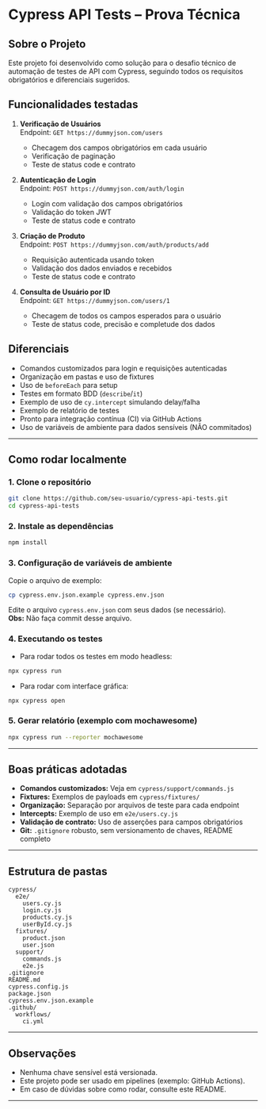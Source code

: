 # Cypress API Tests – Prova Técnica

## Sobre o Projeto

Este projeto foi desenvolvido como solução para o desafio técnico de automação de testes de API com Cypress, seguindo todos os requisitos obrigatórios e diferenciais sugeridos.

## Funcionalidades testadas

1. **Verificação de Usuários**  
   Endpoint: `GET https://dummyjson.com/users`  
   - Checagem dos campos obrigatórios em cada usuário  
   - Verificação de paginação  
   - Teste de status code e contrato

2. **Autenticação de Login**  
   Endpoint: `POST https://dummyjson.com/auth/login`  
   - Login com validação dos campos obrigatórios  
   - Validação do token JWT  
   - Teste de status code e contrato

3. **Criação de Produto**  
   Endpoint: `POST https://dummyjson.com/auth/products/add`  
   - Requisição autenticada usando token  
   - Validação dos dados enviados e recebidos  
   - Teste de status code e contrato

4. **Consulta de Usuário por ID**  
   Endpoint: `GET https://dummyjson.com/users/1`  
   - Checagem de todos os campos esperados para o usuário  
   - Teste de status code, precisão e completude dos dados

## Diferenciais

- Comandos customizados para login e requisições autenticadas
- Organização em pastas e uso de fixtures
- Uso de `beforeEach` para setup
- Testes em formato BDD (`describe`/`it`)
- Exemplo de uso de `cy.intercept` simulando delay/falha
- Exemplo de relatório de testes
- Pronto para integração contínua (CI) via GitHub Actions
- Uso de variáveis de ambiente para dados sensíveis (NÃO commitados)

---

## Como rodar localmente

### 1. Clone o repositório

```bash
git clone https://github.com/seu-usuario/cypress-api-tests.git
cd cypress-api-tests
```

### 2. Instale as dependências

```bash
npm install
```

### 3. Configuração de variáveis de ambiente

Copie o arquivo de exemplo:

```bash
cp cypress.env.json.example cypress.env.json
```

Edite o arquivo `cypress.env.json` com seus dados (se necessário).  
**Obs:** Não faça commit desse arquivo.

### 4. Executando os testes

- Para rodar todos os testes em modo headless:

```bash
npx cypress run
```

- Para rodar com interface gráfica:

```bash
npx cypress open
```

### 5. Gerar relatório (exemplo com mochawesome)

```bash
npx cypress run --reporter mochawesome
```

---

## Boas práticas adotadas

- **Comandos customizados:** Veja em `cypress/support/commands.js`
- **Fixtures:** Exemplos de payloads em `cypress/fixtures/`
- **Organização:** Separação por arquivos de teste para cada endpoint
- **Intercepts:** Exemplo de uso em `e2e/users.cy.js`
- **Validação de contrato:** Uso de asserções para campos obrigatórios
- **Git:** `.gitignore` robusto, sem versionamento de chaves, README completo

---

## Estrutura de pastas

```
cypress/
  e2e/
    users.cy.js
    login.cy.js
    products.cy.js
    userById.cy.js
  fixtures/
    product.json
    user.json
  support/
    commands.js
    e2e.js
.gitignore
README.md
cypress.config.js
package.json
cypress.env.json.example
.github/
  workflows/
    ci.yml
```

---

## Observações

- Nenhuma chave sensível está versionada.
- Este projeto pode ser usado em pipelines (exemplo: GitHub Actions).
- Em caso de dúvidas sobre como rodar, consulte este README.

---